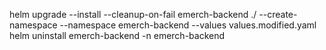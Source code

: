 helm upgrade --install --cleanup-on-fail emerch-backend ./ --create-namespace --namespace emerch-backend --values values.modified.yaml
helm uninstall emerch-backend -n emerch-backend